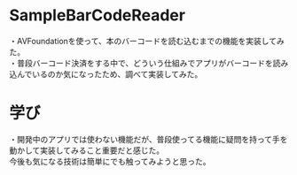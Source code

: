 # SampleBarCodeReader
・AVFoundationを使って、本のバーコードを読む込むまでの機能を実装してみた。  
・普段バーコード決済をする中で、どういう仕組みでアプリがバーコードを読み込んでいるのか気になったため、調べて実装してみた。

# 学び
・開発中のアプリでは使わない機能だが、普段使ってる機能に疑問を持って手を動かして実装してみること重要だと感じた。  
今後も気になる技術は簡単にでも触ってみようと思った。
